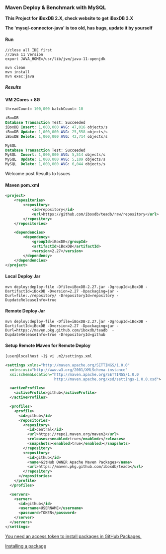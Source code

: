 ### Maven Deploy & Benchmark with MySQL

**This Project for iBoxDB 2.X, check website to get iBoxDB 3.X**

**The 'mysql-connector-java' is too old, has bugs, update it by yourself**

#### Run
```
//close all IDE first
//Java 11 Version
export JAVA_HOME=/usr/lib/jvm/java-11-openjdk

mvn clean
mvn install
mvn exec:java
```


##### Results

**VM 2Cores + 8G**

```sql
threadCount= 100,000 batchCount= 10 

iBoxDB
Database Transaction Test: Succeeded
iBoxDB Insert: 1,000,000 AVG: 47,016 objects/s 
iBoxDB Update: 1,000,000 AVG: 25,558 objects/s 
iBoxDB Delete: 1,000,000 AVG: 42,714 objects/s 

MySQL
Database Transaction Test: Succeeded
MySQL  Insert: 1,000,000 AVG: 5,514 objects/s 
MySQL  Update: 1,000,000 AVG: 5,109 objects/s 
MySQL  Delete: 1,000,000 AVG: 6,044 objects/s 
```


Welcome post Results to Issues


#### Maven pom.xml

```xml
<project>
    <repositories>
        <repository>
            <id>repository</id>
            <url>https://github.com/iboxdb/teadb/raw/repository</url>
        </repository>
    </repositories>

    <dependencies>
        <dependency>
            <groupId>iBoxDB</groupId>
            <artifactId>iBoxDB</artifactId>
            <version>2.27</version>
        </dependency>
    </dependencies>
</project>
```



#### Local Deploy Jar

```
mvn deploy:deploy-file -Dfile=iBoxDB-2.27.jar -DgroupId=iBoxDB -DartifactId=iBoxDB -Dversion=2.27 -Dpackaging=jar -Durl=file:./repository/ -DrepositoryId=repository -DupdateReleaseInfo=true
```


#### Remote Deploy Jar

```
mvn deploy:deploy-file -Dfile=iBoxDB-2.27.jar -DgroupId=iBoxDB -DartifactId=iBoxDB -Dversion=2.27 -Dpackaging=jar -Durl=https://maven.pkg.github.com/iboxdb/teadb  -DupdateReleaseInfo=true -DrepositoryId=github
```


#### Setup Remote Maven for Remote Deploy

```sh
[user@localhost ~]$ vi .m2/settings.xml 
```

```xml
<settings xmlns="http://maven.apache.org/SETTINGS/1.0.0"
  xmlns:xsi="http://www.w3.org/2001/XMLSchema-instance"
  xsi:schemaLocation="http://maven.apache.org/SETTINGS/1.0.0
                      http://maven.apache.org/xsd/settings-1.0.0.xsd">

  <activeProfiles>
    <activeProfile>github</activeProfile>
  </activeProfiles>

  <profiles>
    <profile>
      <id>github</id>
      <repositories>
        <repository>
          <id>central</id>
          <url>https://repo1.maven.org/maven2</url>
          <releases><enabled>true</enabled></releases>
          <snapshots><enabled>true</enabled></snapshots>
        </repository>
        <repository>
          <id>github</id>
          <name>GitHub OWNER Apache Maven Packages</name>
          <url>https://maven.pkg.github.com/iboxdb/teadb</url>
        </repository>
      </repositories>
    </profile>
  </profiles>

  <servers>
    <server>
      <id>github</id>
      <username>USERNAME</username>
      <password>TOKEN</password>
    </server>
  </servers>
</settings>

```

[You need an access token to install packages in GitHub Packages.](https://help.github.com/en/github/authenticating-to-github/creating-a-personal-access-token-for-the-command-line)

[Installing a package](https://help.github.com/en/packages/using-github-packages-with-your-projects-ecosystem/configuring-apache-maven-for-use-with-github-packages#installing-a-package)



